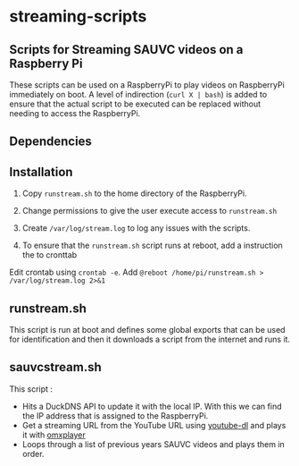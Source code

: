 # streaming-scripts
Scripts for Streaming SAUVC videos on a Raspberry Pi
-------

These scripts can be used on a RaspberryPi to play videos on RaspberryPi immediately on boot. A level of indirection (`curl X | bash`) is added to ensure that the actual script to be executed can be replaced without needing to access the RaspberryPi.

## Dependencies

## Installation

1. Copy `runstream.sh` to the home directory of the RaspberryPi.

2. Change permissions to give the user execute access to `runstream.sh`

3. Create `/var/log/stream.log` to log any issues with the scripts.

4. To ensure that the `runstream.sh` script runs at reboot, add a instruction the to cronttab

  Edit crontab using `crontab -e`. Add `@reboot /home/pi/runstream.sh > /var/log/stream.log 2>&1`


## runstream.sh

This script is run at boot and defines some global exports that can be used for identification and then it downloads a script from the internet and runs it.


## sauvcstream.sh

This script : 

- Hits a DuckDNS API to update it with the local IP. With this we can find the IP address that is assigned to the RaspberryPi.
- Get a streaming URL from the YouTube URL using [youtube-dl](https://rg3.github.io/youtube-dl/download.html) and plays it with [omxplayer](https://github.com/huceke/omxplayer)
- Loops through a list of previous years SAUVC videos and plays them in order.
